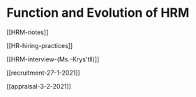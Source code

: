 # Function and Evolution of HRM

[[HRM-notes]]

[[HR-hiring-practices]]

[[HRM-interview-(Ms.-Krys'tll)]]

[[recruitment-27-1-2021]]

[[appraisal-3-2-2021]]